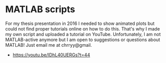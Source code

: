 # MATLAB scripts
For my thesis presentation in 2016 I needed to show animated plots but could not find proper tutorials online on how to do this. That's why I made my own script and uploaded a tutorial on YouTube. Unfortunately, I am not MATLAB-active anymore but I am open to suggestions or questions about MATLAB! Just email me at chrryy@gmail.
- https://youtu.be/IDhL40UERGs?t=44

